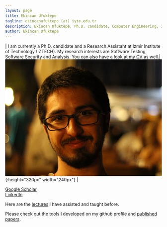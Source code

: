 ```yaml
---
layout: page
title: Ekincan Ufuktepe
tagline: ekincanufuktepe (at) iyte.edu.tr
description: Ekincan Ufuktepe, Ph.D. candidate, Computer Engineering, Izmir Institute of Technology, Turkey
author: Ekincan Ufuktepe
---
```


| I am currently a Ph.D. candidate and a Research Assistant at Izmir Institute of Technology (IZTECH). My research interests are Software Testing, Software Security and Analysis. You can also have a look at my [CV](CV/EkincanUFUKTEPE_CV.pdf) as well.| ![](/images/headshot.png){:height="320px" width="240px"} |

[Google Scholar](https://scholar.google.com.tr/citations?user=nMoEPfwAAAAJ&hl=en)  
[LinkedIn](https://www.linkedin.com/in/ekincan-ufuktepe-8a208944/)  


Here are the [lectures](lectures/prevLectures.md) I have assisted and taught before.

Please check out the tools I developed on my github profile and [published papers](publication/papers.md). 

